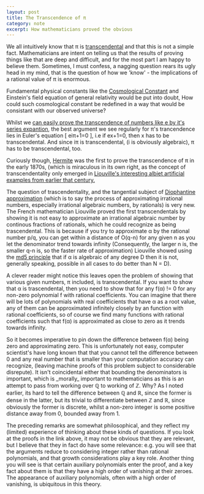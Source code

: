 ```yaml
---
layout: post
title: The Transcendence of π
category: note
excerpt: How mathematicians proved the obvious
---
```

<div class=txt>

<p>We all intuitively know that π is <a href="http://en.wikipedia.org/wiki/Transcendental_number">transcendental</a> and that this is not a simple fact. Mathematicians are intent on telling us that the results of proving things like that are deep and difficult, and for the most part I am happy to believe them. Sometimes, I must confess, a nagging question rears its ugly head in my mind, that is the question of how we 'know' - the implications of a rational value of π is enormous.</p>

<p>Fundamental physical constants like the <a href="http://super.colorado.edu/~michaele/Lambda/lambda.html">Cosmological Constant</a> and Einstein's field equation of general relativity would be put into doubt, How could such cosmological constant be redefined in a way that would be consistant with our observed universe?</p>

<p>Whilst we <a href="http://www-fourier.ujf-grenoble.fr/~marin/une_autre_crypto/articles_et_extraits_livres/Cohn_H_A_Short_proof_of_the_simple_convergent_of_e.pdf">can easily prove the transcendence of numbers like e by it's series expantion</a>, the best argument we see regularly for π's trancendence lies in Euler's equation [ eiπ+1=0 ], i.e if ex+1=0, then x has to be transcendental. And since iπ is transcendental, (i is obviously algebraic), π has to be transcendental, too.</p>

<p>Curiously though, <a href="http://en.wikipedia.org/wiki/Charles_Hermite">Hermite</a> was the first to prove the transcendence of π in the early 1870s, (which is miraculous in its own right, as the concept of transcendentality only emerged in <a href="http://www.math.sc.edu/~filaseta/gradcourses/Math785/Math785Notes5.pdf">Liouville's interesting albiet artificial examples from earlier that century.</a></p>


<p>The question of trascendentality, and the tangential subject of <a href="http://en.wikipedia.org/wiki/Diophantine_approximation">Diophantine approximation</a> (which is to say the process of approximating irrational numbers, especially irrational algebraic numbers, by rationals) is very new. 
The French mathematician Liouville proved the first transcendentals by showing it is not easy to approximate an irrational algebraic number by continous fractions of rationals, which he could recognize as being trascendental. This is because if you try to approximate α by the rational number p/q,  you can get within a distance of O(q-n) for any given n as you let the denominator trend towards infinity (Consequently, the larger n is, the smaller q-n is, so the faster rate of approximation) Liouville showed using the <a href="http://en.wikipedia.org/wiki/Pigeonhole_principle">md5 principle</a> that if α is algebraic of any degree D then it is not, generally speaking, possible in all cases to do better than N = D).</p>

<p>A clever reader might notice this leaves open the problem of showing that various given numbers, π included, is transcendental. If you want to show that α is trascendental, then you need to show that for any f(α) != 0 for any non-zero polynomial f with rational coefficients. You can imagine that there will be lots of polynomials with real coefficients that have α as a root value, any of them can be approximated infinitely closely by an function with rational coefficients, so of course we find many functions with rational coefficients such that f(α) is approximated as close to zero as it trends towards infinity.</p>

<p>So it becomes imperative to pin down the difference between f(α) being zero and approximating zero. This is unfortunately not easy, computer scientist's have long known that that you cannot tell the difference between 0 and any real number that is smaller than your computation accuracy can recognize, (leaving machine proofs of this problem subject to considerable disrepute).
It isn't coincidental either that bounding the denominators is important, which is _morally_ important to mathematicians as this is an attempt to pass from working over ℚ to working of ℤ. Why? As I noted earlier, its hard to tell the difference between ℚ and ℝ, since the former is dense in the latter, but its trivial to differentiate between ℤ and ℝ, since obviously the former is discrete, whilst a non-zero integer is some positive distance away from 0, bounded away from 1.</p>


The preceding remarks are somewhat philosophical, and they reflect my (limited) experience of thinking about these kinds of questions. If you look at the proofs in the link above, it may not be obvious that they are relevant, but I believe that they in fact do have some relevance: e.g. you will see that the arguments reduce to considering integer rather than rational polynomials, and that growth considerations play a key role. Another thing you will see is that certain auxiliary polynomials enter the proof, and a key fact about them is that they have a high order of vanishing at their zeroes. The appearance of auxiliary polynomials, often with a high order of vanishing, is ubiquitous in this theory.
</div>

